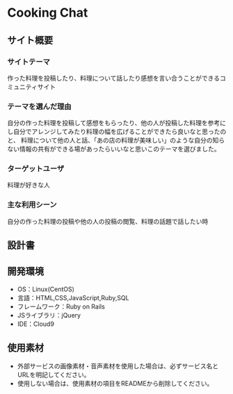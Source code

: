 # Cooking Chat

## サイト概要
### サイトテーマ
作った料理を投稿したり、料理について話したり感想を言い合うことができるコミュニティサイト

### テーマを選んだ理由
自分の作った料理を投稿して感想をもらったり、他の人が投稿した料理を参考にし自分でアレンジしてみたり料理の幅を広げることができたら良いなと思ったのと、
料理について他の人と話、「あの店の料理が美味しい」のような自分の知らない情報の共有ができる場があったらいいなと思いこのテーマを選びました。

### ターゲットユーザ
料理が好きな人

### 主な利用シーン
自分の作った料理の投稿や他の人の投稿の閲覧、料理の話題で話したい時

## 設計書


## 開発環境
- OS：Linux(CentOS)
- 言語：HTML,CSS,JavaScript,Ruby,SQL
- フレームワーク：Ruby on Rails
- JSライブラリ：jQuery
- IDE：Cloud9

## 使用素材
- 外部サービスの画像素材・音声素材を使用した場合は、必ずサービス名とURLを明記してください。
- 使用しない場合は、使用素材の項目をREADMEから削除してください。